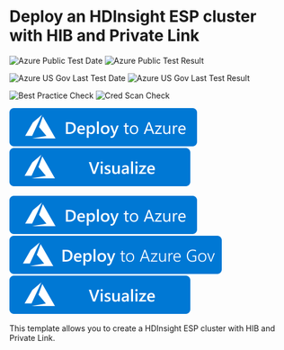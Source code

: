 # Deploy an HDInsight ESP cluster with HIB and Private Link

![Azure Public Test Date](https://azurequickstartsservice.blob.core.windows.net/badges/101-hdinsight-ESP-HIB-PL/PublicLastTestDate.svg)
![Azure Public Test Result](https://azurequickstartsservice.blob.core.windows.net/badges/101-hdinsight-ESP-HIB-PL/PublicDeployment.svg)

![Azure US Gov Last Test Date](https://azurequickstartsservice.blob.core.windows.net/badges/101-hdinsight-ESP-HIB-PL/FairfaxLastTestDate.svg)
![Azure US Gov Last Test Result](https://azurequickstartsservice.blob.core.windows.net/badges/101-hdinsight-ESP-HIB-PL/FairfaxDeployment.svg)

![Best Practice Check](https://azurequickstartsservice.blob.core.windows.net/badges/101-hdinsight-ESP-HIB-PL/BestPracticeResult.svg)
![Cred Scan Check](https://azurequickstartsservice.blob.core.windows.net/badges/101-hdinsight-ESP-HIB-PL/CredScanResult.svg)

[![Deploy To Azure](https://raw.githubusercontent.com/Azure/azure-quickstart-templates/master/1-CONTRIBUTION-GUIDE/images/deploytoazure.svg?sanitize=true)](https://portal.azure.com/#create/Microsoft.Template/uri/https%3A%2F%2Fraw.githubusercontent.com%2FAzure%2Fazure-quickstart-templates%2Fmaster%2F101-hdinsight-ESP-HIB-PL%2Fazuredeploy.json)  [![Visualize](https://raw.githubusercontent.com/Azure/azure-quickstart-templates/master/1-CONTRIBUTION-GUIDE/images/visualizebutton.svg?sanitize=true)](http://armviz.io/#/?load=https%3A%2F%2Fraw.githubusercontent.com%2FAzure%2Fazure-quickstart-templates%2Fmaster%2F101-hdinsight-ESP-HIB-PL%2Fazuredeploy.json)


<a href="https://portal.azure.us/#create/Microsoft.Template/uri/https%3A%2F%2Fraw.githubusercontent.com%2FAzure%2Fazure-quickstart-templates%2Fmaster%2F101-hdinsight-ESP-HIB-PL%2Fazuredeploy.json" target="_blank">

<img src="https://raw.githubusercontent.com/Azure/azure-quickstart-templates/master/1-CONTRIBUTION-GUIDE/images/deploytoazure.svg?sanitize=true"/>
</a>

<a href="https://portal.azure.com/#create/Microsoft.Template/uri/https%3A%2F%2Fraw.githubusercontent.com%2FAzure%2Fazure-quickstart-templates%2Fmaster%2F101-hdinsight-ESP-HIB-PL%2Fazuredeploy.json" target="_blank">
<img src="https://raw.githubusercontent.com/Azure/azure-quickstart-templates/master/1-CONTRIBUTION-GUIDE/images/deploytoazuregov.svg?sanitize=true"/>
</a>

<a href="http://armviz.io/#/?load=https%3A%2F%2Fraw.githubusercontent.com%2FAzure%2Fazure-quickstart-templates%2Fmaster%2F101-hdinsight-ESP-HIB-PL%2Fazuredeploy.json" target="_blank">
<img src="https://raw.githubusercontent.com/Azure/azure-quickstart-templates/master/1-CONTRIBUTION-GUIDE/images/visualizebutton.svg?sanitize=true"/>
</a>

This template allows you to create a HDInsight ESP cluster with HIB and Private Link.


